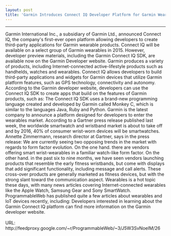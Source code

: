 ```yaml
---
layout: post
title: 'Garmin Introduces Connect IQ Developer Platform for Garmin Wearables'
---
```

<hr />Garmin International Inc., a subsidiary of Garmin Ltd., announced Connect IQ, the company's first-ever open platform allowing developers to create third-party applications for Garmin wearable products. Connect IQ will be available on a select group of Garmin wearables in 2015. However, developer preview materials, including the Garmin Connect IQ SDK, are available now on the Garmin Developer website.
Garmin produces a variety of products, including Internet-connected active-lifestyle products such as handhelds, watches and wearables. Connect IQ allows developers to build third-party applications and widgets for Garmin devices that utilize Garmin platform features, such as GPS technology, connectivity and autonomy. According to the Garmin developer website, developers can use the Connect IQ SDK to create apps that build on the features of Garmin products, such as:
The Connect IQ SDK uses a brand-new programming language created and developed by Garmin called Monkey C, which is similar to the languages Java, Ruby and Python.
Garmin is the latest company to announce a platform designed for developers to enter the wearables market. According to a Gartner press release published last week, the worldwide smartwatch and wristband market is about to take off and by 2016, 40% of consumer wrist-worn devices will be smartwatches. Annette Zimmermann, research director at Gartner, says in the press release:
We are currently seeing two opposing trends in the market with regards to form factor evolution. On the one hand. there are vendors offering smart wrist-wearables in a familiar watch-like form factor. On the other hand. in the past six to nine months, we have seen vendors launching products that resemble the early fitness wristbands, but come with displays that add significant functionality, including message and call alerts. These cross-over products are generally marketed as fitness devices, but with the strong slant toward the communication aspect.
Wearables is a hot topic these days, with many news articles covering Internet-connected wearables like the Apple Watch, Samsung Gear and Sony SmartWatch. ProgrammableWeb has published quite a few articles about wearables and IoT devices recently, including:
Developers interested in learning about the Garmin Connect IQ platform can find more information on the Garmin developer website.
<br /><br />URL: http://feedproxy.google.com/~r/ProgrammableWeb/~3/J5W3SvNoeIM/26<br />
